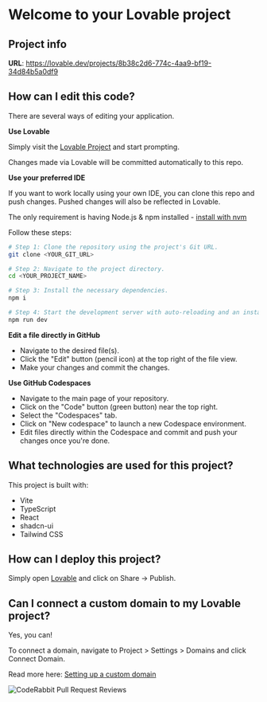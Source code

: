 # Welcome to your Lovable project

## Project info

**URL**: https://lovable.dev/projects/8b38c2d6-774c-4aa9-bf19-34d84b5a0df9

## How can I edit this code?

There are several ways of editing your application.

**Use Lovable**

Simply visit the [Lovable Project](https://lovable.dev/projects/8b38c2d6-774c-4aa9-bf19-34d84b5a0df9) and start prompting.

Changes made via Lovable will be committed automatically to this repo.

**Use your preferred IDE**

If you want to work locally using your own IDE, you can clone this repo and push changes. Pushed changes will also be reflected in Lovable.

The only requirement is having Node.js & npm installed - [install with nvm](https://github.com/nvm-sh/nvm#installing-and-updating)

Follow these steps:

```sh
# Step 1: Clone the repository using the project's Git URL.
git clone <YOUR_GIT_URL>

# Step 2: Navigate to the project directory.
cd <YOUR_PROJECT_NAME>

# Step 3: Install the necessary dependencies.
npm i

# Step 4: Start the development server with auto-reloading and an instant preview.
npm run dev
```

**Edit a file directly in GitHub**

- Navigate to the desired file(s).
- Click the "Edit" button (pencil icon) at the top right of the file view.
- Make your changes and commit the changes.

**Use GitHub Codespaces**

- Navigate to the main page of your repository.
- Click on the "Code" button (green button) near the top right.
- Select the "Codespaces" tab.
- Click on "New codespace" to launch a new Codespace environment.
- Edit files directly within the Codespace and commit and push your changes once you're done.

## What technologies are used for this project?

This project is built with:

- Vite
- TypeScript
- React
- shadcn-ui
- Tailwind CSS

## How can I deploy this project?

Simply open [Lovable](https://lovable.dev/projects/8b38c2d6-774c-4aa9-bf19-34d84b5a0df9) and click on Share -> Publish.

## Can I connect a custom domain to my Lovable project?

Yes, you can!

To connect a domain, navigate to Project > Settings > Domains and click Connect Domain.

Read more here: [Setting up a custom domain](https://docs.lovable.dev/tips-tricks/custom-domain#step-by-step-guide)

![CodeRabbit Pull Request Reviews](https://img.shields.io/coderabbit/prs/github/ViniciusKRN/safe-pet-rescue-hub?utm_source=oss&utm_medium=github&utm_campaign=ViniciusKRN%2Fsafe-pet-rescue-hub&labelColor=171717&color=FF570A&link=https%3A%2F%2Fcoderabbit.ai&label=CodeRabbit+Reviews)
